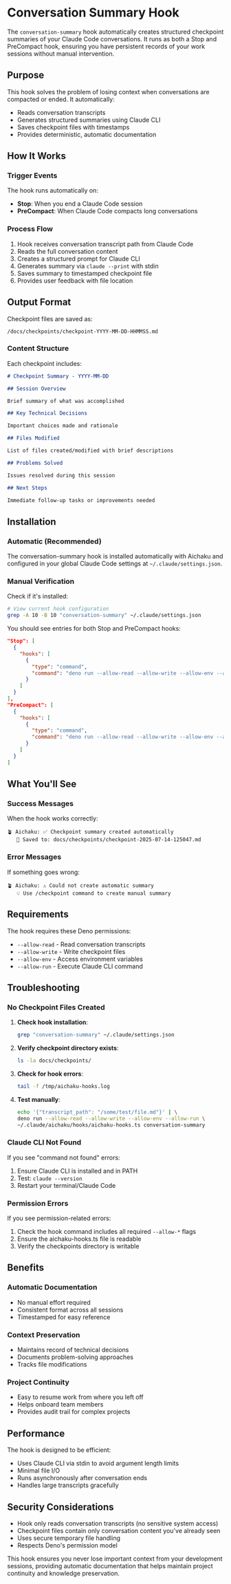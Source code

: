 # Conversation Summary Hook

The `conversation-summary` hook automatically creates structured checkpoint summaries of your Claude Code conversations.
It runs as both a Stop and PreCompact hook, ensuring you have persistent records of your work sessions without manual
intervention.

## Purpose

This hook solves the problem of losing context when conversations are compacted or ended. It automatically:

- Reads conversation transcripts
- Generates structured summaries using Claude CLI
- Saves checkpoint files with timestamps
- Provides deterministic, automatic documentation

## How It Works

### Trigger Events

The hook runs automatically on:

- **Stop**: When you end a Claude Code session
- **PreCompact**: When Claude Code compacts long conversations

### Process Flow

1. Hook receives conversation transcript path from Claude Code
2. Reads the full conversation content
3. Creates a structured prompt for Claude CLI
4. Generates summary via `claude --print` with stdin
5. Saves summary to timestamped checkpoint file
6. Provides user feedback with file location

## Output Format

Checkpoint files are saved as:

```
/docs/checkpoints/checkpoint-YYYY-MM-DD-HHMMSS.md
```

### Content Structure

Each checkpoint includes:

```markdown
# Checkpoint Summary - YYYY-MM-DD

## Session Overview

Brief summary of what was accomplished

## Key Technical Decisions

Important choices made and rationale

## Files Modified

List of files created/modified with brief descriptions

## Problems Solved

Issues resolved during this session

## Next Steps

Immediate follow-up tasks or improvements needed
```

## Installation

### Automatic (Recommended)

The conversation-summary hook is installed automatically with Aichaku and configured in your global Claude Code settings
at `~/.claude/settings.json`.

### Manual Verification

Check if it's installed:

```bash
# View current hook configuration
grep -A 10 -B 10 "conversation-summary" ~/.claude/settings.json
```

You should see entries for both Stop and PreCompact hooks:

```json
"Stop": [
  {
    "hooks": [
      {
        "type": "command",
        "command": "deno run --allow-read --allow-write --allow-env --allow-run ~/.claude/aichaku/hooks/aichaku-hooks.ts conversation-summary"
      }
    ]
  }
],
"PreCompact": [
  {
    "hooks": [
      {
        "type": "command",
        "command": "deno run --allow-read --allow-write --allow-env --allow-run ~/.claude/aichaku/hooks/aichaku-hooks.ts conversation-summary"
      }
    ]
  }
]
```

## What You'll See

### Success Messages

When the hook works correctly:

```
🪴 Aichaku: ✅ Checkpoint summary created automatically
   📄 Saved to: docs/checkpoints/checkpoint-2025-07-14-125047.md
```

### Error Messages

If something goes wrong:

```
🪴 Aichaku: ⚠️ Could not create automatic summary
   💡 Use /checkpoint command to create manual summary
```

## Requirements

The hook requires these Deno permissions:

- `--allow-read` - Read conversation transcripts
- `--allow-write` - Write checkpoint files
- `--allow-env` - Access environment variables
- `--allow-run` - Execute Claude CLI command

## Troubleshooting

### No Checkpoint Files Created

1. **Check hook installation**:

   ```bash
   grep "conversation-summary" ~/.claude/settings.json
   ```

2. **Verify checkpoint directory exists**:

   ```bash
   ls -la docs/checkpoints/
   ```

3. **Check for hook errors**:

   ```bash
   tail -f /tmp/aichaku-hooks.log
   ```

4. **Test manually**:
   ```bash
   echo '{"transcript_path": "/some/test/file.md"}' | \
   deno run --allow-read --allow-write --allow-env --allow-run \
   ~/.claude/aichaku/hooks/aichaku-hooks.ts conversation-summary
   ```

### Claude CLI Not Found

If you see "command not found" errors:

1. Ensure Claude CLI is installed and in PATH
2. Test: `claude --version`
3. Restart your terminal/Claude Code

### Permission Errors

If you see permission-related errors:

1. Check the hook command includes all required `--allow-*` flags
2. Ensure the aichaku-hooks.ts file is readable
3. Verify the checkpoints directory is writable

## Benefits

### Automatic Documentation

- No manual effort required
- Consistent format across all sessions
- Timestamped for easy reference

### Context Preservation

- Maintains record of technical decisions
- Documents problem-solving approaches
- Tracks file modifications

### Project Continuity

- Easy to resume work from where you left off
- Helps onboard team members
- Provides audit trail for complex projects

## Performance

The hook is designed to be efficient:

- Uses Claude CLI via stdin to avoid argument length limits
- Minimal file I/O
- Runs asynchronously after conversation ends
- Handles large transcripts gracefully

## Security Considerations

- Hook only reads conversation transcripts (no sensitive system access)
- Checkpoint files contain only conversation content you've already seen
- Uses secure temporary file handling
- Respects Deno's permission model

This hook ensures you never lose important context from your development sessions, providing automatic documentation
that helps maintain project continuity and knowledge preservation.
